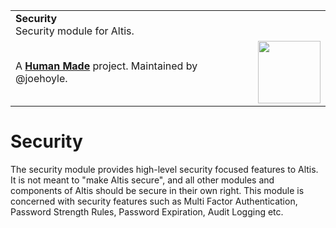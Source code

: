 <table width="100%">
	<tr>
		<td align="left" width="70">
			<strong>Security</strong><br />
			Security module for Altis.
		</td>
		<td align="right" width="20%">
		</td>
	</tr>
	<tr>
		<td>
			A <strong><a href="https://hmn.md/">Human Made</a></strong> project. Maintained by @joehoyle.
		</td>
		<td align="center">
			<img src="https://hmn.md/content/themes/hmnmd/assets/images/hm-logo.svg" width="100" />
		</td>
	</tr>
</table>

# Security

The security module provides high-level security focused features to Altis. It is not meant to "make Altis secure", and all other modules and components of Altis should be secure in their own right. This module is concerned with security features such as Multi Factor Authentication, Password Strength Rules, Password Expiration, Audit Logging etc.
